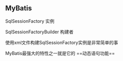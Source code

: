 ## MyBatis

SqlSessionFactory 实例   

SqlSessionFactoryBuilder 构建者   

使用xml文件构建SqlSessionFactory实例是非常简单的事

MyBatis最强大的特性之一就是它的 ==动态语句功能==
